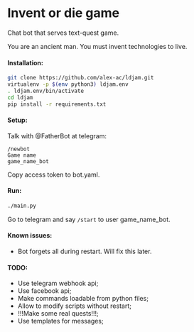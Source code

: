 # Invent or die game

Chat bot that serves text-quest game.

You are an ancient man. You must invent technologies to live.

#### Installation:

```bash
git clone https://github.com/alex-ac/ldjam.git
virtualenv -p $(env python3) ldjam.env
. ldjam.env/bin/activate
cd ldjam
pip install -r requirements.txt
```

#### Setup:

Talk with @FatherBot at telegram:

```
/newbot
Game name
game_name_bot
```

Copy access token to bot.yaml.

#### Run:

```bash
./main.py
```

Go to telegram and say `/start` to user game\_name\_bot.

#### Known issues:

 * Bot forgets all during restart. Will fix this later.

#### TODO:

 * Use telegram webhook api;
 * Use facebook api;
 * Make commands loadable from python files;
 * Allow to modify scripts without restart;
 * !!!Make some real quests!!!;
 * Use templates for messages;

